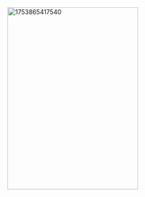 <img width="297" height="413" alt="1753865417540" src="https://github.com/user-attachments/assets/4752b2f8-8f32-46e6-bd13-5dc7eb7b718a" />
